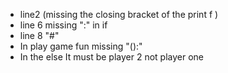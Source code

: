 - line2 (missing the closing bracket of the print f )
- line 6 missing ":" in if
- line 8 "#"
- In play game fun missing "():"
- In the else It must be player 2 not player one
